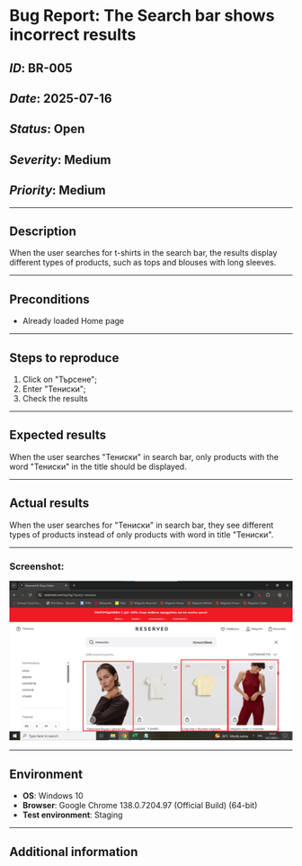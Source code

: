 # Bug Report: The Search bar shows incorrect results

## *ID*: BR-005  
## *Date*: 2025-07-16  
## *Status*: Open  
## *Severity*: Medium 
## *Priority*: Medium

---

## Description

When the user searches for t-shirts in the search bar, the results display different types of products, such as tops and blouses with long sleeves.


---

## Preconditions

- Already loaded Home page

---

## Steps to reproduce

1. Click on "Търсене";
2. Enter "Тениски";
3. Check the results


---

## Expected results

When the user searches "Тениски" in search bar, only products with the word "Тениски" in the title should be displayed.

---

## Actual results

When the user searches for "Тениски" in search bar, they see different types of products instead of only products with word in title "Тениски".


---

### Screenshot:

![Screenshot of the bug](screenshots/wrongresults.png)


---


## Environment

* **OS**: Windows 10  
* **Browser**: Google Chrome 138.0.7204.97 (Official Build) (64-bit)
* **Test environment**: Staging

---

## Additional information
